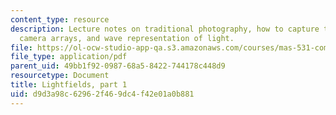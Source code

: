 ```yaml
---
content_type: resource
description: Lecture notes on traditional photography, how to capture the entire world,
  camera arrays, and wave representation of light.
file: https://ol-ocw-studio-app-qa.s3.amazonaws.com/courses/mas-531-computational-camera-and-photography-fall-2009/d9d3a98c62962f469dc4f42e01a0b881_MITMAS_531F09_lec05_notes.pdf
file_type: application/pdf
parent_uid: 49bb1f92-0987-68a5-8422-744178c448d9
resourcetype: Document
title: Lightfields, part 1
uid: d9d3a98c-6296-2f46-9dc4-f42e01a0b881
---
```

